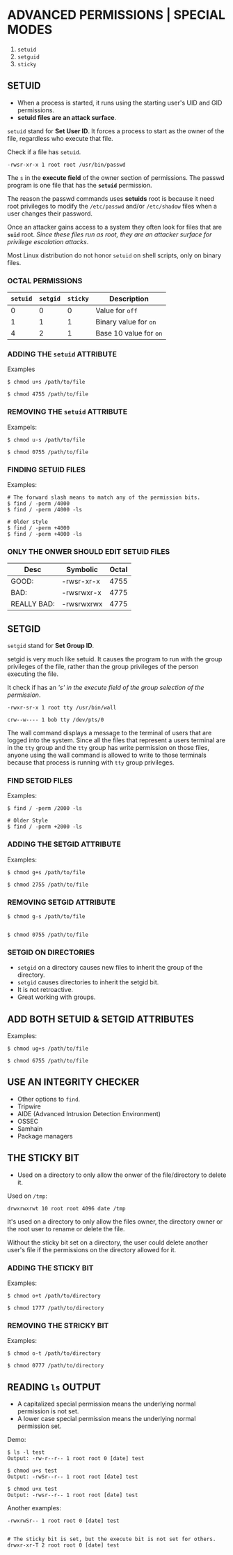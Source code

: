 # ADVANCED PERMISSIONS | SPECIAL MODES

1. `setuid`
2. `setguid`
3. `sticky`


## SETUID

* When a process is started, it runs using the starting user's UID and GID permissions. 
* **setuid files are an attack surface**. 

`setuid` stand for **Set User ID**. It forces a process to start as the owner of the file, regardless who execute that file. 

Check if a file has `setuid`. 

```
-rwsr-xr-x 1 root root /usr/bin/passwd
```

The `s` in the **execute field** of the owner section of permissions. The passwd program is one file that has the **`setuid`** permission. 

The reason the passwd commands uses **setuids** root is because it need root privileges to modify the `/etc/passwd` and/or `/etc/shadow` files when a user changes their password. 

Once an attacker gains access to a system they often look for files that are **`suid`** root. *Since these files run as root, they are an attacker surface for privilege escalation attacks*. 

Most Linux distribution do not honor `setuid` on shell scripts, only on binary files. 

### OCTAL PERMISSIONS

`setuid` | `setgid` | `sticky` | Description | 
--- | --- | --- | --- | 
0 | 0 | 0 | Value for `off` | 
1 | 1 | 1 | Binary value for `on` | 
4 | 2 | 1 | Base 10 value for `on` | 


### ADDING THE `setuid` ATTRIBUTE

Examples
```
$ chmod u+s /path/to/file

$ chmod 4755 /path/to/file
```

### REMOVING THE `setuid` ATTRIBUTE

Exampels:
```
$ chmod u-s /path/to/file

$ chmod 0755 /path/to/file
```

### FINDING SETUID FILES

Examples:
```
# The forward slash means to match any of the permission bits. 
$ find / -perm /4000
$ find / -perm /4000 -ls

# Older style
$ find / -perm +4000
$ find / -perm +4000 -ls
```

### ONLY THE ONWER SHOULD EDIT SETUID FILES

Desc | Symbolic | Octal | 
--- | --- | --- | 
GOOD: | -rwsr-xr-x | 4755 | 
BAD: | -rwsrwxr-x | 4775 | 
REALLY BAD: | -rwsrwxrwx | 4775 | 


## SETGID

`setgid` stand for **Set Group ID**. 

setgid is very much like setuid. It causes the program to run with the group privileges of the file, rather than the group privileges of the person executing the file. 

It check if has an *'s' in the execute field of the group selection of the permission*. 

```
-rwxr-sr-x 1 root tty /usr/bin/wall
```
```
crw--w---- 1 bob tty /dev/pts/0
```

The wall command displays a message to the terminal of users that are logged into the system. Since all the files that represent a users terminal are in the `tty` group and the `tty` group has write permission on those files, anyone using the wall command is allowed to write to those terminals because that process is running with `tty` group privileges. 

### FIND **SETGID** FILES

Examples:
```
$ find / -perm /2000 -ls

# Older Style
$ find / -perm +2000 -ls
```

### ADDING THE **SETGID** ATTRIBUTE

Examples:
```
$ chmod g+s /path/to/file

$ chmod 2755 /path/to/file
```


### REMOVING **SETGID** ATTRIBUTE

```
$ chmod g-s /path/to/file


$ chmod 0755 /path/to/file
```

### SETGID ON DIRECTORIES

* `setgid` on a directory causes new files to inherit the group of the directory. 
* `setgid` causes directories to inherit the setgid bit. 
* It is not retroactive. 
* Great working with groups. 

## ADD BOTH **SETUID & SETGID** ATTRIBUTES

Examples:
```
$ chmod ug+s /path/to/file

$ chmod 6755 /path/to/file
```


## USE AN INTEGRITY CHECKER

* Other options to `find`. 
* Tripwire
* AIDE (Advanced Intrusion Detection Environment)
* OSSEC
* Samhain
* Package managers

## THE STICKY BIT

* Used on a directory to only allow the onwer of the file/directory to delete it. 

Used on `/tmp`:
```
drwxrwxrwt 10 root root 4096 date /tmp
```

It's used on a directory to only allow the files owner, the directory owner or the root user to rename or delete the file. 

Without the sticky bit set on a directory, the user could delete another user's file if the permissions on the directory allowed for it. 

### ADDING THE **STICKY** BIT

Examples:
```
$ chmod o+t /path/to/directory

$ chmod 1777 /path/to/directory
```

### REMOVING THE **STRICKY** BIT

Examples:
```
$ chmod o-t /path/to/directory

$ chmod 0777 /path/to/directory
```

## READING `ls` OUTPUT

* A capitalized special permission means the underlying normal permission is not set. 
* A lower case special permission means the underlying normal permission set. 

Demo:
```
$ ls -l test
Output: -rw-r--r-- 1 root root 0 [date] test

$ chmod u+s test
Output: -rwSr--r-- 1 root root [date] test

$ chmod u+x test
Output: -rwsr--r-- 1 root root [date] test
```

Another examples:
```
-rwxrwSr-- 1 root root 0 [date] test


# The sticky bit is set, but the execute bit is not set for others. 
drwxr-xr-T 2 root root 0 [date] test
```